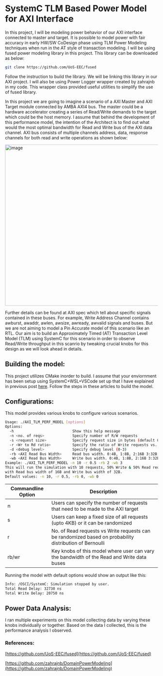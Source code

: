 # SystemC TLM Based Power Model for AXI Interface

In this project, I will be modeling power behavior of our AXI interface connected to master and target. It is possible to model power with fair accuracy in early HW/SW CoDesign phase using TLM Power Modeling techniques when run in the AT style of transaction modeling. I will be using fused power modeling library in this project.
This library can be downloaded as below:

```bash
git clone https://github.com/UoS-EEC/fused
```

Follow the instruction to build the library. We will be linking this library in our AXI project.
I will also be using Power Logger wrapper created by zahrajnb in my code. This wrapper class provided useful utilities to simplify the use of fused library.

In this project we are going to imagine a scenario of a AXI Master and AXI Target module connected by AMBA AXI4 bus. The master could be a hardware accelerator creating a series of Read/Write demands to the target which could be the host memory. I assume that behind the development of this performance model, the intention of the Architect is to find out what would the most optimal bandwidth for Read and Write bus of the AXI data channel. AXI bus consists of multiple channels address, data, response channels for both read and write operations as shown below:


<img width="1364" height="529" alt="image" src="https://github.com/user-attachments/assets/ad957df3-93fc-4580-a45c-ef7fd15378d8" />


Further details can be found at AXI spec which tell about specific signals contained in these buses. For example, Write Address Channel contains awburst, awaddr, awlen, awsize, awready, awvalid signals and buses. But we are not aiming to model a Pin Accurate model of this scenario like an RTL. Our aim is to build an Approximately Timed (AT) Transaction Level Model (TLM) using SystemC for this scenario in order to observe Read/Write throughput in this scanrio by tweaking crucial knobs for this design as we will look ahead in details.

## Building the model:

This project utilizes CMake inorder to build. I assume that your enviornment has been setup using SystemC+WSL+VSCode set up that I have explained in previous post [here](https://pgudadhe.github.io/).
Follow the steps in these articles to build the model.

## Configurations:

This model provides various knobs to configure various scenarios.

```bash
Usage: ./AXI_TLM_PERF_MODEL [options]
Options:
  -h                           Show this help message
  -n <no. of reqs>             Specify number of R/W requests
  -s <request size>            Specify request size in bytes (default 0: 4B to 4096B randomized size), else: Absolute fixed size
  -r <Wr to Rd ratio>          Specify the ratio of Write requests vs. Read. eg. 0.7: 70% Write reqs, 30% Read reqs.
  -d <debug level>             Specify debug level (0-3)
  -rb <AXI Read Bus Width>     Read bus width. 0:4B, 1:8B, 2:16B 3:32B, 4:64B
  -wb <AXI Read Bus Width>     Write bus width. 0:4B, 1:8B, 2:16B 3:32B, 4:64B
Example: ./AXI_TLM_PERF_MODEL -n 10 -r 0.5 -rb 2 -wb 3
This will run the simulation with 10 requests, 50% Write & 50% Read requests,
with Read bus width of 16B and Write bus width of 32B.
Default values: -n 10, -r 0.5, -rb 0, -wb 0
```

| Commandline Option      | Description |
| ----------- | ----------- |
| n | Users can specify the number of requests that need to be made to the AXI target |
| s | Users can keep a fixed size of all requests (upto 4KB) or it can be randomized |
| r | No. of Read requests vs Write requests can be randomized based on probability distribution of Bernoulli |
| rb/wr | Key knobs of this model where user can vary the bandwidth of the Read and Write data buses |

Running the model with default options would show an output like this:

```bash
Info: /OSCI/SystemC: Simulation stopped by user.
Total Read Delay: 32730 ns 
Total Write Delay: 20750 ns
```

## Power Data Analysis:
I ran multiple experiments on this model collecting data by varying these knobs individually or together. Based on the data I collected, this is the performance analysis I observed. 

### References:

[https://github.com/UoS-EEC/fused](https://github.com/UoS-EEC/fused)

[https://github.com/zahrajnb/DomainPowerModeling](https://github.com/zahrajnb/DomainPowerModeling)
